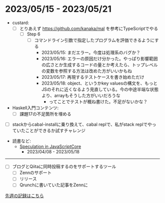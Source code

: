 # 2023/05/15 - 2023/05/21

- custard:
    - [ ] とりあえず <https://github.com/kanaka/mal> を参考にTypeScriptでやる
        - [ ] Step 6
            - [ ] コマンドライン引数で指定したプログラムを評価できるようにする
                - 2023/05/15: まだエラー。今度は処理系のバグか？
                - 2023/05/16: エラーの原因だけ分かった。やっぱり影響範囲の広さとか生成するコードの量とか考えたら、トップレベルの変数を参照する方法は改めた方がいいかもね
                - 2023/05/17: 再現するテストケースを書き始めただけ
                - 2023/05/18: object、というかkey valuesの構文を、もっとJSのそれに近くなるよう見直している。今の中途半端な状態より、arrayもそうした方がいいだろうな
                    - ってことでテストが概ね書けた。不足がないかな？
- Haskell入門コンテンツ:
    - [ ] 課題17の不足箇所を埋める
- [ ] stackからcabal-installに乗り換えて、cabal replで、私がstack replでやっていたことができるか試すチャレンジ
- 読書など:
    - [Speculation in JavaScriptCore](https://webkit.org/blog/10308/speculation-in-javascriptcore/)
        - 2023/04/08 - 2023/05/18

------

- [ ] ブログとQiitaに同時投稿するのをサポートするツール
    - [ ] Zennのサポート
    - [ ] リリース
    - [ ] Qrunchに書いていた記事をZennに

[先週の記録はこちら](https://github.com/igrep/daily-commits/blob/94cddbb57580ca28606bf2f0fe726abc711ba196/yesterday.md)
